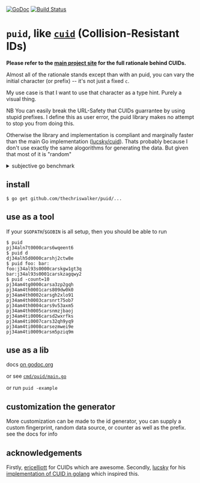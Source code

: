 [![GoDoc](https://godoc.org/github.com/thechriswalker/puid?status.svg)](http://godoc.org/github.com/thechriswalker/puid) [![Build Status](https://travis-ci.org/thechriswalker/puid.svg?branch=master)](https://travis-ci.org/thechriswalker/puid) 

# `puid`, like [`cuid`](https://github.com/ericelliott/cuid) (Collision-Resistant IDs)

**Please refer to the [main project site](http://usecuid.org) for the full rationale behind CUIDs.**

Almost all of the rationale stands except than with an puid, you can vary the initial character (or prefix) -- it's not just a fixed `c`.

My use case is that I want to use that character as a type hint. Purely
a visual thing. 

NB You can easily break the URL-Safety that CUIDs guarrantee by using stupid prefixes. I define this as user error, the puid library makes no attempt to stop you from doing this.

Otherwise the library and implementation is compliant and marginally faster than the main Go implementation ([lucsky/cuid](https://github.com/lucsky/cuid)). Thats probably because I don't use exactly the same alogorithms for generating the data. But given that most of it is "random"

<details><summary>subjective go benchmark</summary>

#### Run on my laptop, pinch of salt necessary

`Benchmark_LucskyCuid*` imports [lucsky/cuid](https://github.com/lucsky/cuid) from `"github.com/lucsky/cuid"` for the `tip` and `"gopkg.in/lucsky/cuid.v1"` for `v1`.

```
$  go test -run=XXX -bench=.
Benchmark_PuidString         3000000           417 ns/op
Benchmark_PuidBytes          5000000           367 ns/op
Benchmark_PuidAppendBytes    5000000           354 ns/op
Benchmark_PuidInCuidMode     3000000           413 ns/op
Benchmark_LucskyCuidV1       3000000           559 ns/op
Benchmark_LucskyCuidTip      3000000           562 ns/op
PASS
ok      github.com/thechriswalker/puid  12.193s
```

Event more reason to question this is that technically `Benchmark_PuidString` and `Benchmark_PuidInCuidMode` are doing exactly the same work...

Also, **~500ns is not very long.**
</details>

## install

```
$ go get github.com/thechriswalker/puid/...
```



## use as a tool

If your `$GOPATH`/`$GOBIN` is all setup, then you should be able to run

```
$ puid
pj34aln7t0000cars6wqeent6
$ puid d
dj34alh5d0000carshj2ctw8e
$ puid foo: bar:
foo:j34al93s0000carskgw1gt3q
bar:j34al93s0001carskzagqwy2
$ puid -count=10
pj34am4tg0000carsa3zp2gqh
pj34am4th0001cars809dw0k0
pj34am4th0002carsgh2xlo91
pj34am4th0003carsnrt75ob7
pj34am4th0004cars9v53axm5
pj34am4th0005carsnmzjbaoj
pj34am4ti0006carsd2wxrfks
pj34am4ti0007cars32qh9yq9
pj34am4ti0008carsezmwei9e
pj34am4ti0009carsm5pziq9m
``` 

## use as a lib

docs [on godoc.org](https://godoc.org/github.com/thechriswalker/puid)

or see [`cmd/puid/main.go`](cmd/puid/main.go)

or run `puid -example`

## customization the generator

More customization can be made to the id generator, you can supply a custom fingerprint, random data source, or counter as well as the prefix. see the docs for info

## acknowledgements

Firstly, [ericelliott](https://github.com/ericelliott) for CUIDs which are awesome.
Secondly, [lucsky](https://github.com/lucsky) for his [implementation of CUID in golang](https://github.com/lucsky/cuid) which inspired this.
